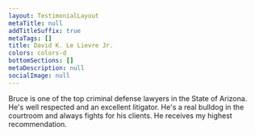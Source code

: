 ```yaml
---
layout: TestimonialLayout
metaTitle: null
addTitleSuffix: true
metaTags: []
title: David K. Le Lievre Jr.
colors: colors-d
bottomSections: []
metaDescription: null
socialImage: null
---
```


Bruce is one of the top criminal defense lawyers in the State of Arizona. He's well respected and an excellent litigator. He's a real bulldog in the courtroom and always fights for his clients. He receives my highest recommendation.
